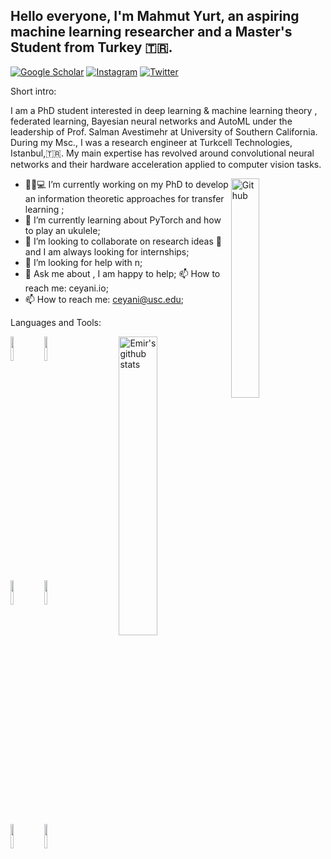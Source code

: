## Hello everyone, I'm Mahmut Yurt, an aspiring machine learning researcher and a Master's Student from Turkey 🇹🇷.

<!-- Your badges
You can use the website to generate badges: https://shields.io/
-->

[![Google Scholar](https://img.shields.io/badge/-Github-000?style=flat&logo=Github&logoColor=white)](https://github.com/emirceyani)
[![Instagram](https://img.shields.io/badge/-Instagram-c13584?style=flat&labelColor=c13584&logo=instagram&logoColor=white)](hhttps://www.instagram.com/emirceyani/)
[![Twitter](https://img.shields.io/twitter/url?style=social&url=https://twitter.com/EmirCeyani)](https://twitter.com/ceyani_emir)

<!-- Talking about you -->
Short intro:

I am a PhD student interested in deep learning \& machine learning theory , federated learning, Bayesian neural networks and AutoML under the leadership of Prof. Salman Avestimehr at University of Southern California. During my Msc., I was a research engineer at Turkcell Technologies, Istanbul,🇹🇷.   My main expertise has revolved around convolutional neural networks and their hardware acceleration applied to computer vision tasks. 

<!-- Any image aligned to the right. Beware the width -->
<img width="30%" align="right" alt="Github" src="https://ceyani.io/author/emir-ceyani/avatar_hue92774dbe360d8f4714995c1e1cb09f0_64701_270x270_fill_q90_lanczos_center.jpg" />

- :man:🏽:computer: I’m currently working on my PhD to develop an information theoretic approaches for transfer learning ;
- :seedling: I’m currently learning about PyTorch and how to play an ukulele; 
- :dancers: I’m looking to collaborate on research ideas 🤝 and I am always looking for internships;
- 🤔 I’m looking for help with n;
- :speech_balloon: Ask me about , I am happy to help;
:mailbox: How to reach me: ceyani.io;
- :mailbox: How to reach me: ceyani@usc.edu;

Languages and Tools: 

<!-- Your github readme stats
You can use this api: https://github.com/emirceyani/github-readme-stats
-->
<p>
  <a href="https://github-readme-stats.vercel.app/api?username=martinferianc&show_icons=true">
    <img width="35%" align="right" alt="Emir's github stats" src="https://github-readme-stats.vercel.app/api?username=emirceyani&show_icons=true&hide_border=true" />
  </a>

  <!-- Your languages and tools. Be careful with the alignment. 
  You can use this sites to get logos: https://www.vectorlogo.zone or https://simpleicons.org/
  -->
  <code><img width="10%" src="https://www.vectorlogo.zone/logos/python/python-ar21.svg"></code>
  <code><img width="10%" src="https://www.vectorlogo.zone/logos/julialang/julialang-ar21.svg"></code>
  <br />
  <code><img width="10%" src="https://www.vectorlogo.zone/logos/pytorch/pytorch-ar21.svg"></code>
  <code><img width="10%" src="https://www.vectorlogo.zone/logos/tensorflow/tensorflow-ar21.svg"></code>
  <br />
  <code><img width="10%" src="https://www.vectorlogo.zone/logos/git-scm/git-scm-ar21.svg"></code>
  <code><img width="10%" src="https://www.vectorlogo.zone/logos/gnu_bash/gnu_bash-ar21.svg"></code>
</p>
